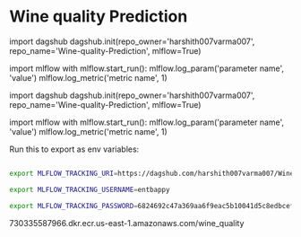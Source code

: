 # Wine quality Prediction
 



import dagshub
dagshub.init(repo_owner='harshith007varma007', repo_name='Wine-quality-Prediction', mlflow=True)

import mlflow
with mlflow.start_run():
  mlflow.log_param('parameter name', 'value')
  mlflow.log_metric('metric name', 1)


import dagshub
dagshub.init(repo_owner='harshith007varma007', repo_name='Wine-quality-Prediction', mlflow=True)

import mlflow
with mlflow.start_run():
  mlflow.log_param('parameter name', 'value')
  mlflow.log_metric('metric name', 1)

Run this to export as env variables:

```bash

export MLFLOW_TRACKING_URI=https://dagshub.com/harshith007varma007/Wine-quality-Prediction.mlflow

export MLFLOW_TRACKING_USERNAME=entbappy 

export MLFLOW_TRACKING_PASSWORD=6824692c47a369aa6f9eac5b10041d5c8edbcef0

```

730335587966.dkr.ecr.us-east-1.amazonaws.com/wine_quality


